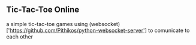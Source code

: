 ## Tic-Tac-Toe Online
a simple tic-tac-toe games using (websocket)['https://github.com/Pithikos/python-websocket-server'] to comunicate to each other
